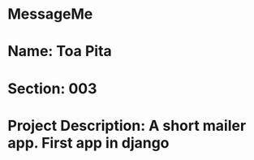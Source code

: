 # MessageMe
# Name: Toa Pita
# Section: 003
# Project Description: A short mailer app. First app in django
